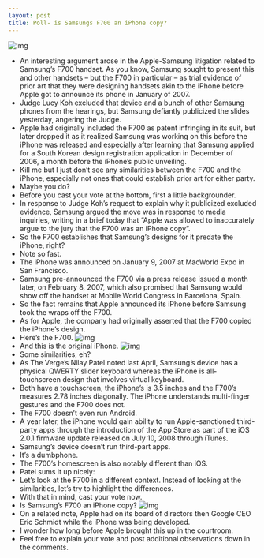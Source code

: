 ```yaml
---
layout: post
title: Poll- is Samsungs F700 an iPhone copy?
---
```

![img](http://media.idownloadblog.com/wp-content/uploads/2012/08/Samsung-F700-vs-iPhone.jpg)
* An interesting argument arose in the Apple-Samsung litigation related to Samsung’s F700 handset. As you know, Samsung sought to present this and other handsets – but the F700 in particular – as trial evidence of prior art that they were designing handsets akin to the iPhone before Apple got to announce its phone in January of 2007.
* Judge Lucy Koh excluded that device and a bunch of other Samsung phones from the hearings, but Samsung defiantly publicized the slides yesterday, angering the Judge.
* Apple had originally included the F700 as patent infringing in its suit, but later dropped it as it realized Samsung was working on this before the iPhone was released and especially after learning that Samsung applied for a South Korean design registration application in December of 2006, a month before the iPhone’s public unveiling.
* Kill me but I just don’t see any similarities between the F700 and the iPhone, especially not ones that could establish prior art for either party.
* Maybe you do?
* Before you cast your vote at the bottom, first a little backgrounder.
* In response to Judge Koh’s request to explain why it publicized excluded evidence, Samsung argued the move was in response to media inquiries, writing in a brief today that “Apple was allowed to inaccurately argue to the jury that the F700 was an iPhone copy”.
* So the F700 establishes that Samsung’s designs for it predate the iPhone, right?
* Note so fast.
* The iPhone was announced on January 9, 2007 at MacWorld Expo in San Francisco.
* Samsung pre-announced the F700 via a press release issued a month later, on February 8, 2007, which also promised that Samsung would show off the handset at Mobile World Congress in Barcelona, Spain.
* So the fact remains that Apple announced its iPhone before Samsung took the wraps off the F700.
* As for Apple, the company had originally asserted that the F700 copied the iPhone’s design.
* Here’s the F700.
![img](http://media.idownloadblog.com/wp-content/uploads/2012/07/Samsung-F700-two-up.jpg)
* And this is the original iPhone.
![img](http://media.idownloadblog.com/wp-content/uploads/2012/08/Original-iPhone-three-up-profile-front-back.jpg)
* Some similarities, eh?
* As The Verge’s Nilay Patel noted last April, Samsung’s device has a physical QWERTY slider keyboard whereas the iPhone is all-touchscreen design that involves virtual keyboard.
* Both have a touchscreen, the iPhone’s is 3.5 inches and the F700’s measures 2.78 inches diagonally. The iPhone understands multi-finger gestures and the F700 does not.
* The F700 doesn’t even run Android.
* A year later, the iPhone would gain ability to run Apple-sanctioned third-party apps through the introduction of the App Store as part of the iOS 2.0.1 firmware update released on July 10, 2008 through iTunes.
* Samsung’s device doesn’t run third-part apps.
* It’s a dumbphone.
* The F700’s homescreen is also notably different than iOS.
* Patel sums it up nicely:
* Let’s look at the F700 in a different context. Instead of looking at the similarities, let’s try to highlight the differences.
* With that in mind, cast your vote now.
* Is Samsung’s F700 an iPhone copy?
![img](http://media.idownloadblog.com/wp-content/uploads/2012/08/Samsung-F700-versus-iPhone-versus-Galaxy-S.jpg)
* On a related note, Apple had on its board of directors then Google CEO Eric Schmidt while the iPhone was being developed.
* I wonder how long before Apple brought this up in the courtroom.
* Feel free to explain your vote and post additional observations down in the comments.

